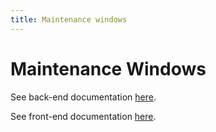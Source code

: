 ```yaml
---
title: Maintenance windows
---
```


# Maintenance Windows

See back-end documentation [here](../Engineering/BackEnd/Features/MaintenanceWindows.md).

See front-end documentation [here](../Engineering/FrontEnd/DowntimeMessages.md).

